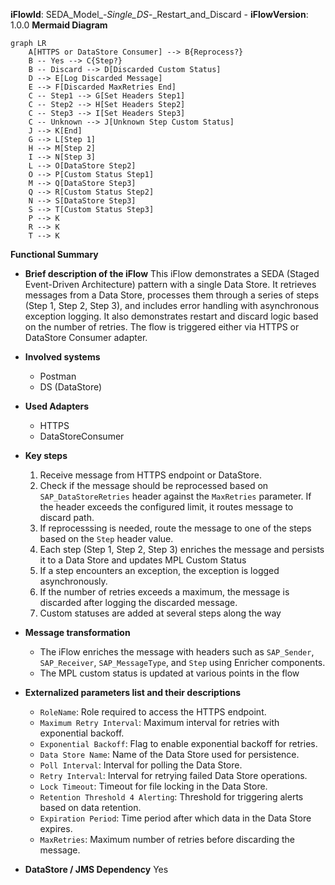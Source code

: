 **iFlowId**: SEDA_Model_-_Single_DS_-_Restart_and_Discard - **iFlowVersion**: 1.0.0
**Mermaid Diagram**
```mermaid
graph LR
    A[HTTPS or DataStore Consumer] --> B{Reprocess?}
    B -- Yes --> C{Step?}
    B -- Discard --> D[Discarded Custom Status]
    D --> E[Log Discarded Message]
    E --> F[Discarded MaxRetries End]
    C -- Step1 --> G[Set Headers Step1]
    C -- Step2 --> H[Set Headers Step2]
    C -- Step3 --> I[Set Headers Step3]
    C -- Unknown --> J[Unknown Step Custom Status]
    J --> K[End]
    G --> L[Step 1]
    H --> M[Step 2]
    I --> N[Step 3]
    L --> O[DataStore Step2]
    O --> P[Custom Status Step1]
    M --> Q[DataStore Step3]
    Q --> R[Custom Status Step2]
    N --> S[DataStore Step3]
    S --> T[Custom Status Step3]
    P --> K
    R --> K
    T --> K
```
**Functional Summary**
- **Brief description of the iFlow**
This iFlow demonstrates a SEDA (Staged Event-Driven Architecture) pattern with a single Data Store. It retrieves messages from a Data Store, processes them through a series of steps (Step 1, Step 2, Step 3), and includes error handling with asynchronous exception logging. It also demonstrates restart and discard logic based on the number of retries. The flow is triggered either via HTTPS or DataStore Consumer adapter.

- **Involved systems**
    - Postman
    - DS (DataStore)

- **Used Adapters**
    - HTTPS
    - DataStoreConsumer

- **Key steps**
    1.  Receive message from HTTPS endpoint or DataStore.
    2.  Check if the message should be reprocessed based on `SAP_DataStoreRetries` header against the `MaxRetries` parameter. If the header exceeds the configured limit, it routes message to discard path.
    3.  If reprocesssing is needed, route the message to one of the steps based on the `Step` header value.
    4.  Each step (Step 1, Step 2, Step 3) enriches the message and persists it to a Data Store and updates MPL Custom Status
    5.  If a step encounters an exception, the exception is logged asynchronously.
    6.  If the number of retries exceeds a maximum, the message is discarded after logging the discarded message.
    7. Custom statuses are added at several steps along the way

- **Message transformation**
    - The iFlow enriches the message with headers such as `SAP_Sender`, `SAP_Receiver`, `SAP_MessageType`, and `Step` using Enricher components.
    - The MPL custom status is updated at various points in the flow

- **Externalized parameters list and their descriptions**
    - `RoleName`: Role required to access the HTTPS endpoint.
    - `Maximum Retry Interval`: Maximum interval for retries with exponential backoff.
    - `Exponential Backoff`: Flag to enable exponential backoff for retries.
    - `Data Store Name`: Name of the Data Store used for persistence.
    - `Poll Interval`: Interval for polling the Data Store.
    - `Retry Interval`: Interval for retrying failed Data Store operations.
    - `Lock Timeout`: Timeout for file locking in the Data Store.
    - `Retention Threshold 4 Alerting`: Threshold for triggering alerts based on data retention.
    - `Expiration Period`: Time period after which data in the Data Store expires.
    - `MaxRetries`: Maximum number of retries before discarding the message.

- **DataStore / JMS Dependency**
Yes